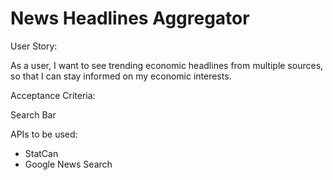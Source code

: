 # News Headlines Aggregator

User Story:

As a user, I want to see trending economic headlines from multiple sources, so that I can stay informed on my economic interests.

Acceptance Criteria:

Search Bar


APIs to be used:
- StatCan
- Google News Search

